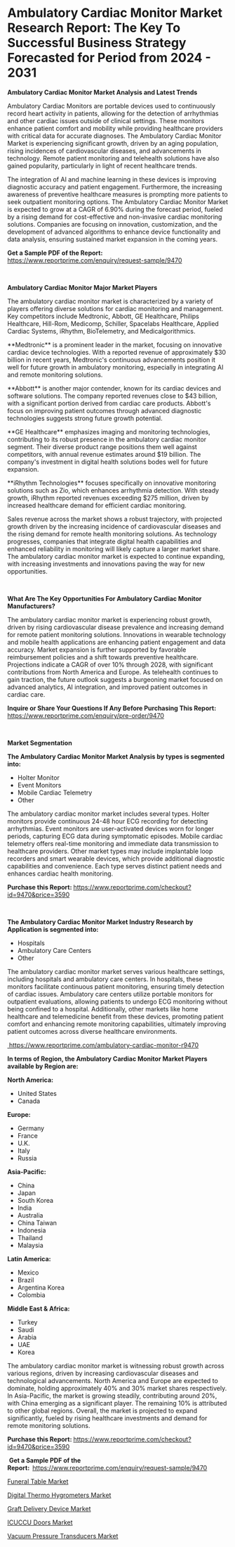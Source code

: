 <p><h1>Ambulatory Cardiac Monitor Market Research Report: The Key To Successful Business Strategy Forecasted for Period from 2024 - 2031</h1></p><p><strong>Ambulatory Cardiac Monitor Market Analysis and Latest Trends</strong></p>
<p><p>Ambulatory Cardiac Monitors are portable devices used to continuously record heart activity in patients, allowing for the detection of arrhythmias and other cardiac issues outside of clinical settings. These monitors enhance patient comfort and mobility while providing healthcare providers with critical data for accurate diagnoses. The Ambulatory Cardiac Monitor Market is experiencing significant growth, driven by an aging population, rising incidences of cardiovascular diseases, and advancements in technology. Remote patient monitoring and telehealth solutions have also gained popularity, particularly in light of recent healthcare trends.</p><p>The integration of AI and machine learning in these devices is improving diagnostic accuracy and patient engagement. Furthermore, the increasing awareness of preventive healthcare measures is prompting more patients to seek outpatient monitoring options. The Ambulatory Cardiac Monitor Market is expected to grow at a CAGR of 6.90% during the forecast period, fueled by a rising demand for cost-effective and non-invasive cardiac monitoring solutions. Companies are focusing on innovation, customization, and the development of advanced algorithms to enhance device functionality and data analysis, ensuring sustained market expansion in the coming years.</p></p>
<p><strong>Get a Sample PDF of the Report:&nbsp;</strong> <a href="https://www.reportprime.com/enquiry/request-sample/9470?utm_campaign=16&utm_medium=2&utm_source=Github&utm_content=ia&utm_term=25122024&utm_id=ambulatory-cardiac-monitor">https://www.reportprime.com/enquiry/request-sample/9470</a></p>
<p>&nbsp;</p>
<p><strong>Ambulatory Cardiac Monitor Major Market Players</strong></p>
<p><p>The ambulatory cardiac monitor market is characterized by a variety of players offering diverse solutions for cardiac monitoring and management. Key competitors include Medtronic, Abbott, GE Healthcare, Philips Healthcare, Hill-Rom, Medicomp, Schiller, Spacelabs Healthcare, Applied Cardiac Systems, iRhythm, BioTelemetry, and Medicalgorithmics.</p><p>**Medtronic** is a prominent leader in the market, focusing on innovative cardiac device technologies. With a reported revenue of approximately $30 billion in recent years, Medtronic's continuous advancements position it well for future growth in ambulatory monitoring, especially in integrating AI and remote monitoring solutions.</p><p>**Abbott** is another major contender, known for its cardiac devices and software solutions. The company reported revenues close to $43 billion, with a significant portion derived from cardiac care products. Abbott's focus on improving patient outcomes through advanced diagnostic technologies suggests strong future growth potential.</p><p>**GE Healthcare** emphasizes imaging and monitoring technologies, contributing to its robust presence in the ambulatory cardiac monitor segment. Their diverse product range positions them well against competitors, with annual revenue estimates around $19 billion. The company's investment in digital health solutions bodes well for future expansion.</p><p>**iRhythm Technologies** focuses specifically on innovative monitoring solutions such as Zio, which enhances arrhythmia detection. With steady growth, iRhythm reported revenues exceeding $275 million, driven by increased healthcare demand for efficient cardiac monitoring.</p><p>Sales revenue across the market shows a robust trajectory, with projected growth driven by the increasing incidence of cardiovascular diseases and the rising demand for remote health monitoring solutions. As technology progresses, companies that integrate digital health capabilities and enhanced reliability in monitoring will likely capture a larger market share. The ambulatory cardiac monitor market is expected to continue expanding, with increasing investments and innovations paving the way for new opportunities.</p></p>
<p>&nbsp;</p>
<p><strong>What Are The Key Opportunities For Ambulatory Cardiac Monitor Manufacturers?</strong></p>
<p><p>The ambulatory cardiac monitor market is experiencing robust growth, driven by rising cardiovascular disease prevalence and increasing demand for remote patient monitoring solutions. Innovations in wearable technology and mobile health applications are enhancing patient engagement and data accuracy. Market expansion is further supported by favorable reimbursement policies and a shift towards preventive healthcare. Projections indicate a CAGR of over 10% through 2028, with significant contributions from North America and Europe. As telehealth continues to gain traction, the future outlook suggests a burgeoning market focused on advanced analytics, AI integration, and improved patient outcomes in cardiac care.</p></p>
<p><strong>Inquire or Share Your Questions If Any Before Purchasing This Report:</strong> <a href="https://www.reportprime.com/enquiry/pre-order/9470?utm_campaign=16&utm_medium=2&utm_source=Github&utm_content=ia&utm_term=25122024&utm_id=ambulatory-cardiac-monitor">https://www.reportprime.com/enquiry/pre-order/9470</a></p>
<p>&nbsp;</p>
<p><strong>Market Segmentation</strong></p>
<p><strong>The Ambulatory Cardiac Monitor Market Analysis by types is segmented into:</strong></p>
<p><ul><li>Holter Monitor</li><li>Event Monitors</li><li>Mobile Cardiac Telemetry</li><li>Other</li></ul></p>
<p><p>The ambulatory cardiac monitor market includes several types. Holter monitors provide continuous 24-48 hour ECG recording for detecting arrhythmias. Event monitors are user-activated devices worn for longer periods, capturing ECG data during symptomatic episodes. Mobile cardiac telemetry offers real-time monitoring and immediate data transmission to healthcare providers. Other market types may include implantable loop recorders and smart wearable devices, which provide additional diagnostic capabilities and convenience. Each type serves distinct patient needs and enhances cardiac health monitoring.</p></p>
<p><strong>Purchase this Report:&nbsp;</strong><a href="https://www.reportprime.com/checkout?id=9470&price=3590&utm_campaign=16&utm_medium=2&utm_source=Github&utm_content=ia&utm_term=25122024&utm_id=ambulatory-cardiac-monitor">https://www.reportprime.com/checkout?id=9470&price=3590</a></p>
<p>&nbsp;</p>
<p><strong>The Ambulatory Cardiac Monitor Market Industry Research by Application is segmented into:</strong></p>
<p><ul><li>Hospitals</li><li>Ambulatory Care Centers</li><li>Other</li></ul></p>
<p><p>The ambulatory cardiac monitor market serves various healthcare settings, including hospitals and ambulatory care centers. In hospitals, these monitors facilitate continuous patient monitoring, ensuring timely detection of cardiac issues. Ambulatory care centers utilize portable monitors for outpatient evaluations, allowing patients to undergo ECG monitoring without being confined to a hospital. Additionally, other markets like home healthcare and telemedicine benefit from these devices, promoting patient comfort and enhancing remote monitoring capabilities, ultimately improving patient outcomes across diverse healthcare environments.</p></p>
<p><a href="https://www.reportprime.com/ambulatory-cardiac-monitor-r9470?utm_campaign=16&utm_medium=2&utm_source=Github&utm_content=ia&utm_term=25122024&utm_id=ambulatory-cardiac-monitor">&nbsp;https://www.reportprime.com/ambulatory-cardiac-monitor-r9470</a></p>
<p><strong>In terms of Region, the Ambulatory Cardiac Monitor Market Players available by Region are:</strong></p>
<p>
    <p> <strong> North America: </strong>
        <ul>
            <li>United States</li>
            <li>Canada</li>
        </ul>
        </p> 
    <p> <strong> Europe: </strong>
        <ul>
            <li>Germany</li>
            <li>France</li>
            <li>U.K.</li>
            <li>Italy</li>
            <li>Russia</li>
        </ul>
        </p> 
    <p> <strong> Asia-Pacific: </strong>
        <ul>
            <li>China</li>
            <li>Japan</li>
            <li>South Korea</li>
            <li>India</li>
            <li>Australia</li>
            <li>China Taiwan</li>
            <li>Indonesia</li>
            <li>Thailand</li>
            <li>Malaysia</li>
        </ul>
        </p> 
    <p> <strong> Latin America: </strong>
        <ul>
            <li>Mexico</li>
            <li>Brazil</li>
            <li>Argentina Korea</li>
            <li>Colombia</li>
        </ul>
        </p> 
    <p> <strong> Middle East & Africa: </strong>
        <ul>
            <li>Turkey</li>
            <li>Saudi</li>
            <li>Arabia</li>
            <li>UAE</li>
            <li>Korea</li>
        </ul>
    </p>
    </p>
<p><p>The ambulatory cardiac monitor market is witnessing robust growth across various regions, driven by increasing cardiovascular diseases and technological advancements. North America and Europe are expected to dominate, holding approximately 40% and 30% market shares respectively. In Asia-Pacific, the market is growing steadily, contributing around 20%, with China emerging as a significant player. The remaining 10% is attributed to other global regions. Overall, the market is projected to expand significantly, fueled by rising healthcare investments and demand for remote monitoring solutions.</p></p>
<p><strong>Purchase this Report: </strong><a href="https://www.reportprime.com/checkout?id=9470&price=3590&utm_campaign=16&utm_medium=2&utm_source=Github&utm_content=ia&utm_term=25122024&utm_id=ambulatory-cardiac-monitor">https://www.reportprime.com/checkout?id=9470&price=3590</a></p>
<p>&nbsp;<strong>Get a Sample PDF of the Report:&nbsp;&nbsp;</strong><a href="https://www.reportprime.com/enquiry/request-sample/9470?utm_campaign=16&utm_medium=2&utm_source=Github&utm_content=ia&utm_term=25122024&utm_id=ambulatory-cardiac-monitor">https://www.reportprime.com/enquiry/request-sample/9470</a></p>
<p><strong></strong></p>
<p><p><a href="https://www.linkedin.com/pulse/size-estimationof-funeral-table-market-forecast-ofthe-rqcyf?utm_campaign=16&utm_medium=2&utm_source=Github&utm_content=ia&utm_term=25122024&utm_id=ambulatory-cardiac-monitor">Funeral Table Market</a></p><p><a href="https://www.linkedin.com/pulse/recent-digital-thermo-hygrometers-market-analysis-shows-size-ljepf?utm_campaign=16&utm_medium=2&utm_source=Github&utm_content=ia&utm_term=25122024&utm_id=ambulatory-cardiac-monitor">Digital Thermo Hygrometers Market</a></p><p><a href="https://github.com/jerhoskinson197676/Market-Research-Report-List-1/blob/main/graft-delivery-device-market.md?utm_campaign=16&utm_medium=2&utm_source=Github&utm_content=ia&utm_term=25122024&utm_id=ambulatory-cardiac-monitor">Graft Delivery Device Market</a></p><p><a href="https://github.com/JosephineMcguire65/Market-Research-Report-List-1/blob/main/icuccu-doors-market.md?utm_campaign=16&utm_medium=2&utm_source=Github&utm_content=ia&utm_term=25122024&utm_id=ambulatory-cardiac-monitor">ICUCCU Doors Market</a></p><p><a href="https://www.linkedin.com/pulse/projected-growth-vacuum-pressure-transducers-market-2024-2031-zvj8f?utm_campaign=16&utm_medium=2&utm_source=Github&utm_content=ia&utm_term=25122024&utm_id=ambulatory-cardiac-monitor">Vacuum Pressure Transducers Market</a></p></p>